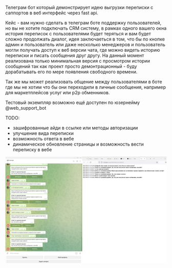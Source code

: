 Телеграм бот который демонстрирует идею выгрузки переписки с саппортов в веб интерфейс через fast api. 

Кейс - вам нужно сделать в телеграм боте поддержку пользователей, но вы не хотите подключать CRM систему, в рамках одного вашего окна история переписок с пользователями
будет теряться и вам будет сложно продолжать диалог, идея заключаеться в том, что бы по кнопке админ и пользователь или даже несколько менеджеров и пользователь могли получать
доступ к веб версии чата, где можно видеть историю переписки и писать сообщения друг другу. На данный момент реализована только минимальная версия с просмотром истории сообщений
 так как проект просто демонтрационный - буду дорабатывать его по мере появления свободного времени. 
 
 Так же мы может реализовать общение между пользователями в боте где мы не хотим что бы они переходили в личные сообщения, например для маркетплейсов услуг или p2p обменников.
 
 Тестовый экземпляр возможно ещё доступен по юзернейму @web_support_bot


TODO:
- зашифрованные айди в ссылке или методы авторизации
- улучшение вида переписки 
- возможность ответа в вебе
- динамическое обновление страницы и возможность вести переписку в вебе


![alt text](https://github.com/Grommash9/support_web_bot/blob/main/img.png?raw=true)
